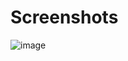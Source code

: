 # Screenshots
![image](https://github.com/EmanElsefy/BCDV-4032/assets/113483167/3beebc46-ce04-446e-8a9c-f29887b5cfe9)

